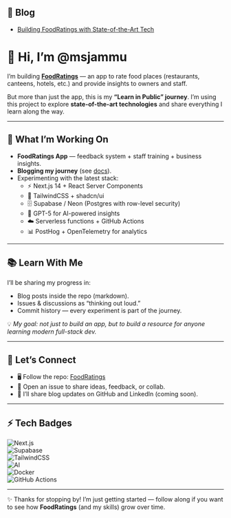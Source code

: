 ## 📖 Blog
- [Building FoodRatings with State-of-the-Art Tech](docs/blog/first-post.md)


# 👋 Hi, I’m @msjammu  

I’m building **[FoodRatings](https://github.com/msjammu/FoodRating)** — an app to rate food places (restaurants, canteens, hotels, etc.) and provide insights to owners and staff.  

But more than just the app, this is my **“Learn in Public” journey**. I’m using this project to explore **state-of-the-art technologies** and share everything I learn along the way.  

---

## 🚀 What I’m Working On  
- **FoodRatings App** — feedback system + staff training + business insights.  
- **Blogging my journey** (see [docs](https://github.com/msjammu/FoodRating/tree/main/docs)).  
- Experimenting with the latest stack:  
  - ⚡ Next.js 14 + React Server Components  
  - 🎨 TailwindCSS + shadcn/ui  
  - 🗄️ Supabase / Neon (Postgres with row-level security)  
  - 🤖 GPT-5 for AI-powered insights  
  - ☁️ Serverless functions + GitHub Actions  
  - 📊 PostHog + OpenTelemetry for analytics  

---

## 📚 Learn With Me  
I’ll be sharing my progress in:  
- Blog posts inside the repo (markdown).  
- Issues & discussions as “thinking out loud.”  
- Commit history — every experiment is part of the journey.  

💡 *My goal: not just to build an app, but to build a resource for anyone learning modern full-stack dev.*  

---

## 🌟 Let’s Connect  
- 🖥️ Follow the repo: [FoodRatings](https://github.com/msjammu/FoodRating)  
- 💬 Open an issue to share ideas, feedback, or collab.  
- 🔗 I’ll share blog updates on GitHub and LinkedIn (coming soon).  

---

## ⚡ Tech Badges  
![Next.js](https://img.shields.io/badge/Next.js-14-black?logo=next.js)  
![Supabase](https://img.shields.io/badge/Supabase-Postgres-green?logo=supabase)  
![TailwindCSS](https://img.shields.io/badge/TailwindCSS-blue?logo=tailwindcss)  
![AI](https://img.shields.io/badge/AI-GPT5-purple)  
![Docker](https://img.shields.io/badge/Docker-blue?logo=docker)  
![GitHub Actions](https://img.shields.io/badge/GitHub%20Actions-CI%2FCD-2088FF?logo=github-actions)  

---

✨ Thanks for stopping by! I’m just getting started — follow along if you want to see how **FoodRatings** (and my skills) grow over time.  
